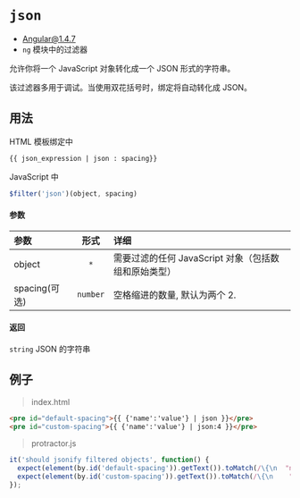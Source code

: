 # `json`
- Angular@1.4.7
- `ng` 模块中的过滤器

允许你将一个 JavaScript 对象转化成一个 JSON 形式的字符串。

该过滤器多用于调试。当使用双花括号时，绑定将自动转化成 JSON。

## 用法

HTML 模板绑定中

``` html
{{ json_expression | json : spacing}}
```

JavaScript 中

``` javascript
$filter('json')(object, spacing)
```


#### 参数

| 参数 | 形式 | 详细 |
|:----|:---:|:----|
|object|`*`| 需要过滤的任何 JavaScript 对象（包括数组和原始类型） |
|spacing(可选)|`number`| 空格缩进的数量, 默认为两个 2. |

#### 返回

`string` JSON 的字符串

## 例子

> index.html

``` html
<pre id="default-spacing">{{ {'name':'value'} | json }}</pre>
<pre id="custom-spacing">{{ {'name':'value'} | json:4 }}</pre>
```

> protractor.js

``` javascript
it('should jsonify filtered objects', function() {
  expect(element(by.id('default-spacing')).getText()).toMatch(/\{\n  "name": ?"value"\n}/);
  expect(element(by.id('custom-spacing')).getText()).toMatch(/\{\n    "name": ?"value"\n}/);
});
```
